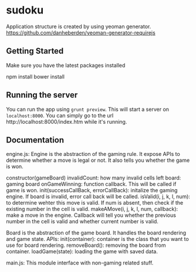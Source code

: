 # sudoku

Application structure is created by using yeoman generator. https://github.com/danheberden/yeoman-generator-requirejs


## Getting Started

Make sure you have the latest packages installed

npm install
bower install

## Running the server

You can run the app using `grunt preview`. This will start a
server on `localhost:8000`. You can simply go to the url 
http://localhost:8000/index.htm while it's running.

## Documentation

engine.js:
Engine is the abstraction of the gaming rule. It expose APIs to determine whether a move
is legal or not. It also tells you whether the game is won.

constructor(gameBoard)
invalidCount: how many invalid cells left
board: gaming board
onGameWinning: function callback. This will be called if game is won.
init(successCallBack, errorCallBack): initalize the gaming engine. If board is invalid, error call back will be called.
isValid(i, j, k, l, num): to determine wehter this move is valid. If num is absent, then check if the existing number in the cell is valid.
makeAMove(i, j, k, l, num, callback): make a move in the engine. Callback will tell you whether the previous number in the cell is valid and whether current number is valid.

Board is the abstraction of the game board. It handles the board rendering and game state.
APIs:
init(container): container is the class that you want to use for board rendering.
removeBoard(): removing the board from container.
loadGame(state): loading the game with saved data.

main.js:
This module interface with non-gaming related stuff.